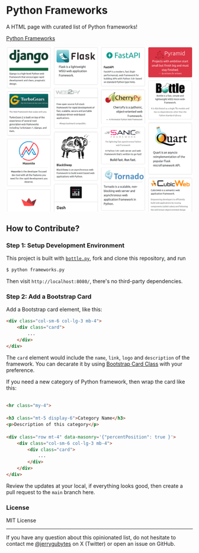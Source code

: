# Python Frameworks

A HTML page with curated list of Python frameworks!

[Python Frameworks](https://pythonframeworks.com)

![image](static/image/screenshot.png)


## How to Contribute?


### Step 1: Setup Development Environment

This project is built with [`bottle.py`](https://bottle.org/), fork and clone this repository, and run

```bash
$ python frameworks.py
```

Then visit `http://localhost:8080/`, there's no third-party dependencies.


### Step 2: Add a Bootstrap Card

Add a Bootstrap card element, like this:
```html
<div class="col-sm-6 col-lg-3 mb-4">
    <div class="card">
        ...
    </div>
</div>
```
The `card` element would include the `name`, `link`, `logo` and `description` of the framework. You can decarate it by using [Bootstrap Card Class](https://getbootstrap.com/docs/5.0/components/card/) with your preference.

If you need a new category of Python framework, then wrap the card like this:

```html

<hr class="my-4">

<h3 class="mt-5 display-6">Category Name</h3>
<p>Description of this category</p>

<div class="row mt-4" data-masonry='{"percentPosition": true }'>
    <div class="col-sm-6 col-lg-3 mb-4">
        <div class="card">
            ...
        </div>
    </div>
</div>
```


Review the updates at your local, if everything looks good, then create a pull request to the `main` branch here.

### License

MIT License


- - -

If you have any question about this opinionated list, do not hesitate to contact me [@jerrygubytes](https://twitter.com/jerrygubytes) on X (Twitter) or open an issue on GitHub.
